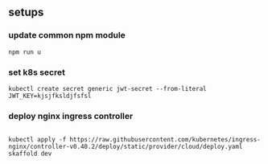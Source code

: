 ## setups

### update common npm module

```
npm run u
```

### set k8s secret

```
kubectl create secret generic jwt-secret --from-literal JWT_KEY=kjsjfksldjfsfsl
```

### deploy nginx ingress controller

```

kubectl apply -f https://raw.githubusercontent.com/kubernetes/ingress-nginx/controller-v0.40.2/deploy/static/provider/cloud/deploy.yaml
skaffold dev
```
